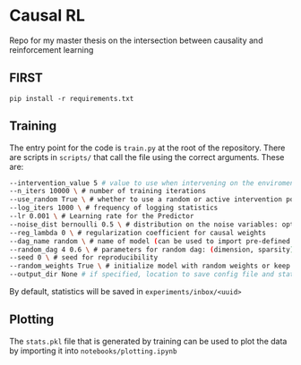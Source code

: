 # Causal RL

Repo for my master thesis on the intersection between causality and reinforcement learning

## FIRST

```
pip install -r requirements.txt
```

## Training

The entry point for the code is `train.py` at the root of the repository. There are scripts in `scripts/` that call the file using the correct arguments. These are:

``` bash
--intervention_value 5 # value to use when intervening on the enviroment
--n_iters 10000 \ # number of training iterations
--use_random True \ # whether to use a random or active intervention policy
--log_iters 1000 \ # frequency of logging statistics
--lr 0.001 \ # Learning rate for the Predictor
--noise_dist bernoulli 0.5 \ # distribution on the noise variables: options ('gaussian', sigma) and ('bernoulli', p)
--reg_lambda 0 \ # regularization coefficient for causal weights
--dag_name random \ # name of model (can be used to import pre-defined models found in `causal_rl.environments.causal_models`)
--random_dag 4 0.6 \ # parameters for random dag: (dimension, sparsity)
--seed 0 \ # seed for reproducibility
--random_weights True \ # initialize model with random weights or keep pre-defined weights
--output_dir None # if specified, location to save config file and statistics
```

By default, statistics will be saved in `experiments/inbox/<uuid>`

## Plotting

The `stats.pkl` file that is generated by training can be used to plot the data by importing it into `notebooks/plotting.ipynb`

